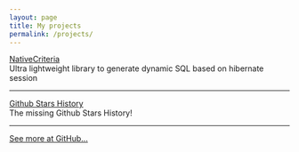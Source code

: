```yaml
---
layout: page
title: My projects
permalink: /projects/
---
```


<div class="center">
<a href="http://nativecriteria.przemeknowak.com" target="_blank">NativeCriteria</a>
<br/>
Ultra lightweight library to generate dynamic SQL based on hibernate session
</div>

-------------

<div class="center">
<a href="https://stars.przemeknowak.com" target="_blank">Github Stars History</a>
<br/>
The missing Github Stars History!
</div>

-------------

<div class="center">
<a href="https://github.com/{{site.github_username}}" target="_blank">See more at GitHub...</a>
</div>

